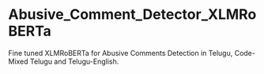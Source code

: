 # Abusive_Comment_Detector_XLMRoBERTa
Fine tuned XLMRoBERTa for Abusive Comments Detection in Telugu, Code-Mixed Telugu and Telugu-English.
